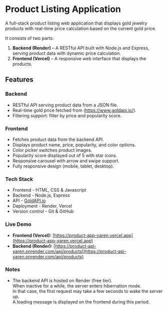 # Product Listing Application

A full-stack product listing web application that displays gold jewelry products with real-time price calculation based on the current gold price.

It consists of two parts:

1. **Backend (Render)** – A RESTful API built with Node.js and Express, serving product data with dynamic price calculation.
2. **Frontend (Vercel)** – A responsive web interface that displays the products.

## Features

### Backend

- RESTful API serving product data from a JSON file.
- Real-time gold price fetched from (https://www.goldapi.io/).
- Filtering support: filter by price and popularity score.

### Frontend

- Fetches product data from the backend API.
- Displays product name, price, popularity, and color options.
- Color picker switches product images.
- Popularity score displayed out of 5 with star icons.
- Responsive carousel with arrow and swipe support.
- Fully responsive design (mobile, tablet, desktop).

### Tech Stack

- Frontend - HTML, CSS & Javascript
- Backend - Node.js, Express
- API - [GoldAPI.io](http://goldapi.io/)
- Deployment - Render, Vercel
- Version control - Git & GitHub
  
### Live Demo
- **Frontend (Vercel):** [https://product-app-yaren.vercel.app](https://product-app-yaren.vercel.app)
- **Backend (Render):** [https://product-api-yaren.onrender.com/api/products](https://product-api-yaren.onrender.com/api/products)

### Notes
- The backend API is hosted on Render (free tier).  
  When inactive for a while, the server enters hibernation mode.  
  In that case, the first request may take a few seconds to wake the server up.  
  A loading message is displayed on the frontend during this period.

